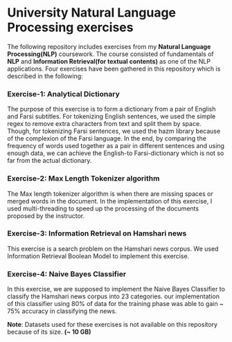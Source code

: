 # University Natural Language Processing exercises

The following repository includes exercises from my **Natural Language Processing(NLP)** coursework. The course consisted of fundamentals of **NLP** and **Information Retrieval(for textual contents)** as one of the NLP applications. Four exercises have been gathered in this repository which is described in the following:

### Exercise-1: Analytical Dictionary 
The purpose of this exercise is to form a dictionary from a pair of English and Farsi subtitles. For tokenizing English sentences, we used the simple regex to remove extra characters from text and split them by space. Though, for tokenizing Farsi sentences, we used the hazm library because of the complexion of the Farsi language. In the end, by comparing the frequency of words used together as a pair in different sentences and using enough data, we can achieve the English-to Farsi-dictionary which is not so far from the actual dictionary.

### Exercise-2: Max Length Tokenizer algorithm
The Max length tokenizer algorithm is when there are missing spaces or merged words in the document. In the implementation of this exercise, I used multi-threading to speed up the processing of the documents proposed by the instructor.

### Exercise-3: Information Retrieval on Hamshari news
This exercise is a search problem on the Hamshari news corpus. We used Information Retrieval Boolean Model to implement this exercise. 


### Exercise-4: Naive Bayes Classifier
In this exercise, we are supposed to implement the Naive Bayes Classifier to classify the Hamshari news corpus into 23 categories. our implementation of this classifier using 80% of data for the training phase was able to gain ~ 75% accuracy in classifying the news.

**Note**: Datasets used for these exercises is not available on this repository because of its size. **(~ 10 GB)**